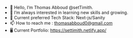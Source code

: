 - 👋 Hello, I’m Thomas Abboud @setTimith.
- 👀 I’m always interested in learning new skills and growing.
- 🌱 Current preferred Tech Stack: Next-js/Sanity
- 📫 How to reach me : thomasabboud0@gmail.com 
- 🖥️ Current Portfolio:  https://settimith.netlify.app/
